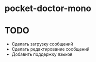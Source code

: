 # pocket-doctor-mono

# TODO
- Сделать загрузку сообщений
- Сделать редактирование сообщений
- Добавить поддержку языков
